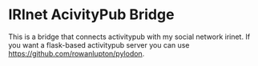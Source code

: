 # IRInet AcivityPub Bridge

This is a bridge that connects activitypub with my social network irinet. If you want a flask-based activitypub server you can use https://github.com/rowanlupton/pylodon.

